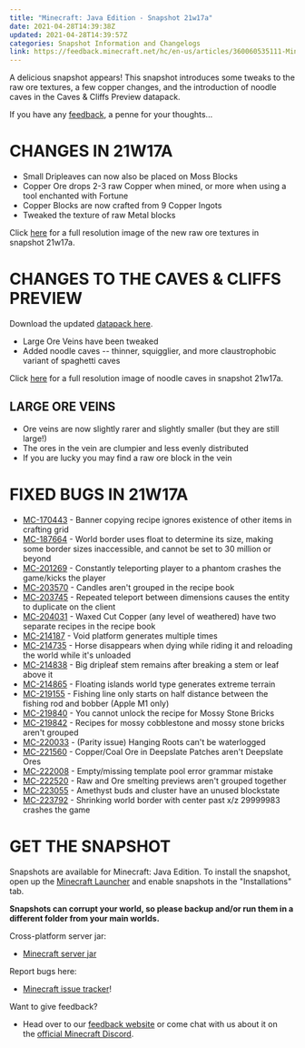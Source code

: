 ```yaml
---
title: "Minecraft: Java Edition - Snapshot 21w17a"
date: 2021-04-28T14:39:38Z
updated: 2021-04-28T14:39:57Z
categories: Snapshot Information and Changelogs
link: https://feedback.minecraft.net/hc/en-us/articles/360060535111-Minecraft-Java-Edition-Snapshot-21w17a
---
```


A delicious snapshot appears! This snapshot introduces some tweaks to the raw ore textures, a few copper changes, and the introduction of noodle caves in the Caves & Cliffs Preview datapack.

If you have any [feedback](https://feedback.minecraft.net/), a penne for your thoughts...

# CHANGES IN 21W17A

-   Small Dripleaves can now also be placed on Moss Blocks
-   Copper Ore drops 2-3 raw Copper when mined, or more when using a tool enchanted with Fortune
-   Copper Blocks are now crafted from 9 Copper Ingots
-   Tweaked the texture of raw Metal blocks

Click [here](https://images.ctfassets.net/8y6ykjruobr4/7kkAWFn4hX2cUSwUp8wqW6/344083e7807140643db3899276558464/snapshot-21w17a-ore-texture-comparison-full.jpg) for a full resolution image of the new raw ore textures in snapshot 21w17a. 

# CHANGES TO THE CAVES & CLIFFS PREVIEW

Download the updated [datapack here](https://launcher.mojang.com/v1/objects/6d37f3c37d583e45f0d792f0eccd315032ada0fa/CavesAndCliffsPreview.zip).

-   Large Ore Veins have been tweaked
-   Added noodle caves -- thinner, squigglier, and more claustrophobic variant of spaghetti caves

Click [here](https://images.ctfassets.net/8y6ykjruobr4/2iqWOwEE8ZNvN8oNlRPmJS/23b37278eea6a1b24097c3d459302a73/snapshot-21w17a-noodle-caves-full.jpg) for a full resolution image of noodle caves in snapshot 21w17a.

## LARGE ORE VEINS

-   Ore veins are now slightly rarer and slightly smaller (but they are still large!)
-   The ores in the vein are clumpier and less evenly distributed
-   If you are lucky you may find a raw ore block in the vein

# FIXED BUGS IN 21W17A

-   [MC-170443](https://bugs.mojang.com/browse/MC-170443) - Banner copying recipe ignores existence of other items in crafting grid
-   [MC-187664](https://bugs.mojang.com/browse/MC-187664) - World border uses float to determine its size, making some border sizes inaccessible, and cannot be set to 30 million or beyond
-   [MC-201269](https://bugs.mojang.com/browse/MC-201269) - Constantly teleporting player to a phantom crashes the game/kicks the player
-   [MC-203570](https://bugs.mojang.com/browse/MC-203570) - Candles aren't grouped in the recipe book
-   [MC-203745](https://bugs.mojang.com/browse/MC-203745) - Repeated teleport between dimensions causes the entity to duplicate on the client
-   [MC-204031](https://bugs.mojang.com/browse/MC-204031) - Waxed Cut Copper (any level of weathered) have two separate recipes in the recipe book
-   [MC-214187](https://bugs.mojang.com/browse/MC-214187) - Void platform generates multiple times
-   [MC-214735](https://bugs.mojang.com/browse/MC-214735) - Horse disappears when dying while riding it and reloading the world while it's unloaded
-   [MC-214838](https://bugs.mojang.com/browse/MC-214838) - Big dripleaf stem remains after breaking a stem or leaf above it
-   [MC-214865](https://bugs.mojang.com/browse/MC-214865) - Floating islands world type generates extreme terrain
-   [MC-219155](https://bugs.mojang.com/browse/MC-219155) - Fishing line only starts on half distance between the fishing rod and bobber (Apple M1 only)
-   [MC-219840](https://bugs.mojang.com/browse/MC-219840) - You cannot unlock the recipe for Mossy Stone Bricks
-   [MC-219842](https://bugs.mojang.com/browse/MC-219842) - Recipes for mossy cobblestone and mossy stone bricks aren't grouped
-   [MC-220033](https://bugs.mojang.com/browse/MC-220033) - (Parity issue) Hanging Roots can't be waterlogged
-   [MC-221560](https://bugs.mojang.com/browse/MC-221560) - Copper/Coal Ore in Deepslate Patches aren't Deepslate Ores
-   [MC-222008](https://bugs.mojang.com/browse/MC-222008) - Empty/missing template pool error grammar mistake
-   [MC-222520](https://bugs.mojang.com/browse/MC-222520) - Raw and Ore smelting previews aren't grouped together
-   [MC-223055](https://bugs.mojang.com/browse/MC-223055) - Amethyst buds and cluster have an unused blockstate
-   [MC-223792](https://bugs.mojang.com/browse/MC-223792) - Shrinking world border with center past x/z 29999983 crashes the game

# GET THE SNAPSHOT

Snapshots are available for Minecraft: Java Edition. To install the snapshot, open up the [Minecraft Launcher](https://www.minecraft.net/download.html) and enable snapshots in the \"Installations\" tab.

**Snapshots can corrupt your world, so please backup and/or run them in a different folder from your main worlds.**

Cross-platform server jar:

-   [Minecraft server jar](https://launcher.mojang.com/v1/objects/ec995f939bb41a785f960985e73821c7044fc32e/server.jar)

Report bugs here:

-   [Minecraft issue tracker](https://bugs.mojang.com/browse/MC)!

Want to give feedback?

-   Head over to our [feedback website](https://aka.ms/CavesCliffsFeedback?ref=minecraftnet) or come chat with us about it on the [official Minecraft Discord](https://discordapp.com/invite/minecraft).
